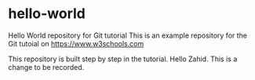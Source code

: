 # hello-world
Hello World repository for Git tutorial
This is an example repository for the Git tutoial on https://www.w3schools.com

This repository is built step by step in the tutorial.
Hello Zahid.
This is a change to be recorded.
